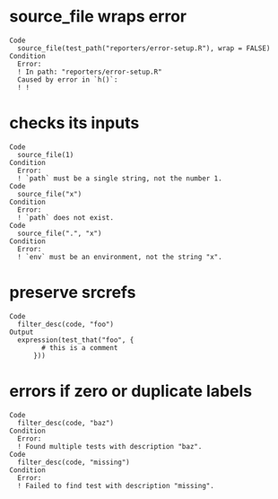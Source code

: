 # source_file wraps error

    Code
      source_file(test_path("reporters/error-setup.R"), wrap = FALSE)
    Condition
      Error:
      ! In path: "reporters/error-setup.R"
      Caused by error in `h()`:
      ! !

# checks its inputs

    Code
      source_file(1)
    Condition
      Error:
      ! `path` must be a single string, not the number 1.
    Code
      source_file("x")
    Condition
      Error:
      ! `path` does not exist.
    Code
      source_file(".", "x")
    Condition
      Error:
      ! `env` must be an environment, not the string "x".

# preserve srcrefs

    Code
      filter_desc(code, "foo")
    Output
      expression(test_that("foo", {
            # this is a comment
          }))

# errors if zero or duplicate labels

    Code
      filter_desc(code, "baz")
    Condition
      Error:
      ! Found multiple tests with description "baz".
    Code
      filter_desc(code, "missing")
    Condition
      Error:
      ! Failed to find test with description "missing".

